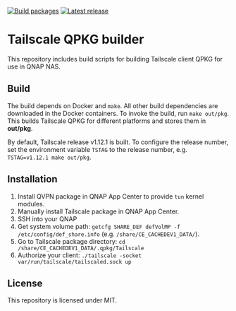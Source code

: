 [![Build packages](https://github.com/ivokub/tailscale-qpkg/workflows/Build%20packages/badge.svg?branch=master)](https://github.com/ivokub/tailscale-qpkg/actions/workflows/build.yml)
[![Latest release](https://img.shields.io/github/v/release/ivokub/tailscale-qpkg?sort=semver)](https://github.com/ivokub/tailscale-qpkg/releases/latest)

Tailscale QPKG builder
======================

This repository includes build scripts for building Tailscale client QPKG for
use in QNAP NAS.

Build
-----

The build depends on Docker and `make`. All other build dependencies are
downloaded in the Docker containers. To invoke the build, run `make out/pkg`.
This builds Tailscale QPKG for different platforms and stores them in
**out/pkg**.

By default, Tailscale release v1.12.1 is built. To configure the release number,
set the environment variable `TSTAG` to the release number, e.g.
`TSTAG=v1.12.1 make out/pkg`.

Installation
------------

1. Install QVPN package in QNAP App Center to provide `tun` kernel modules.
2. Manually install Tailscale package in QNAP App Center.
3. SSH into your QNAP
4. Get system volume path: `getcfg SHARE_DEF defVolMP -f /etc/config/def_share.info` (e.g. `/share/CE_CACHEDEV1_DATA/`).
5. Go to Tailscale package directory: `cd /share/CE_CACHEDEV1_DATA/.qpkg/Tailscale`
6. Authorize your client: `./tailscale -socket var/run/tailscale/tailscaled.sock up`

License
-------

This repository is licensed under MIT.

